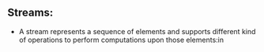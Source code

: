 ## Streams:

- A stream represents a sequence of elements and supports different kind of operations to perform computations upon those elements:in